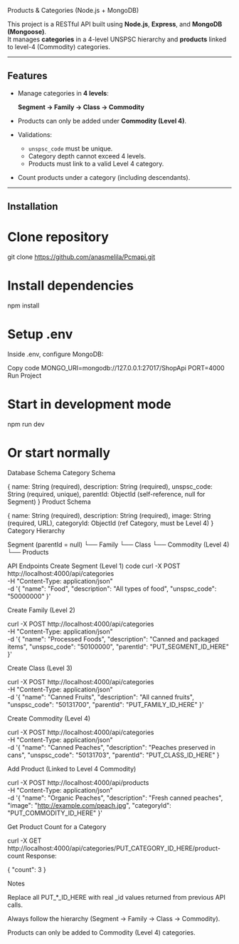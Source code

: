  Products & Categories (Node.js + MongoDB)

This project is a RESTful API built using **Node.js**, **Express**, and **MongoDB (Mongoose)**.  
It manages **categories** in a 4-level UNSPSC hierarchy and **products** linked to level-4 (Commodity) categories.

---

## Features
- Manage categories in **4 levels**:  

  **Segment → Family → Class → Commodity**
- Products can only be added under **Commodity (Level 4)**.
- Validations:
  - `unspsc_code` must be unique.
  - Category depth cannot exceed 4 levels.
  - Products must link to a valid Level 4 category.
- Count products under a category (including descendants).

---

##  Installation


# Clone repository
git clone https://github.com/anasmelila/Pcmapi.git


# Install dependencies
npm install

# Setup .env

Inside .env, configure MongoDB:


Copy code
MONGO_URI=mongodb://127.0.0.1:27017/ShopApi
PORT=4000
 Run Project

# Start in development mode
npm run dev

# Or start normally

 Database Schema
Category Schema

{
  name: String (required),
  description: String (required),
  unspsc_code: String (required, unique),
  parentId: ObjectId (self-reference, null for Segment)
}
Product Schema


{
  name: String (required),
  description: String (required),
  image: String (required, URL),
  categoryId: ObjectId (ref Category, must be Level 4)
}
 Category Hierarchy


Segment (parentId = null)
  └── Family
       └── Class
            └── Commodity (Level 4)
                 └── Products

 API Endpoints
 Create Segment (Level 1)
 code
curl -X POST http://localhost:4000/api/categories \
-H "Content-Type: application/json" \
-d '{
  "name": "Food",
  "description": "All types of food",
  "unspsc_code": "50000000"
}'


 Create Family (Level 2)


curl -X POST http://localhost:4000/api/categories \
-H "Content-Type: application/json" \
-d '{
  "name": "Processed Foods",
  "description": "Canned and packaged items",
  "unspsc_code": "50100000",
  "parentId": "PUT_SEGMENT_ID_HERE"
}'


Create Class (Level 3)

curl -X POST http://localhost:4000/api/categories \
-H "Content-Type: application/json" \
-d '{
  "name": "Canned Fruits",
  "description": "All canned fruits",
  "unspsc_code": "50131700",
  "parentId": "PUT_FAMILY_ID_HERE"
}'


 Create Commodity (Level 4)


curl -X POST http://localhost:4000/api/categories \
-H "Content-Type: application/json" \
-d '{
  "name": "Canned Peaches",
  "description": "Peaches preserved in cans",
  "unspsc_code": "50131703",
  "parentId": "PUT_CLASS_ID_HERE"
}

 Add Product (Linked to Level 4 Commodity)

curl -X POST http://localhost:4000/api/products \
-H "Content-Type: application/json" \
-d '{
  "name": "Organic Peaches",
  "description": "Fresh canned peaches",
  "image": "http://example.com/peach.jpg",
  "categoryId": "PUT_COMMODITY_ID_HERE"
}'

 Get Product Count for a Category


curl -X GET http://localhost:4000/api/categories/PUT_CATEGORY_ID_HERE/product-count
 Response:

{ "count": 3 }


 Notes

Replace all PUT_*_ID_HERE with real _id values returned from previous API calls.

Always follow the hierarchy (Segment → Family → Class → Commodity).

Products can only be added to Commodity (Level 4) categories.
